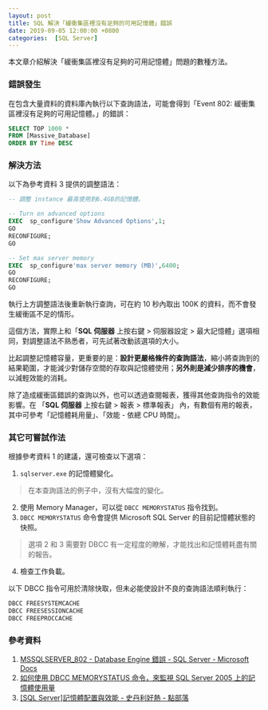 ```yaml
---
layout: post
title: SQL 解決「緩衝集區裡沒有足夠的可用記憶體」錯誤
date: 2019-09-05 12:00:00 +0800
categories:  [SQL Server]
---
```


本文章介紹解決「緩衝集區裡沒有足夠的可用記憶體」問題的數種方法。

### 錯誤發生

在包含大量資料的資料庫內執行以下查詢語法，可能會得到「Event 802: 緩衝集區裡沒有足夠的可用記憶體。」的錯誤：

``` sql
SELECT TOP 1000 *
FROM [Massive_Database]
ORDER BY Time DESC
```

### 解決方法

以下為參考資料 3 提供的調整語法：

``` sql
-- 調整 instance 最高使用到6.4GB的記憶體。

-- Turn on advanced options
EXEC  sp_configure'Show Advanced Options',1;
GO
RECONFIGURE;
GO

-- Set max server memory
EXEC  sp_configure'max server memory (MB)',6400;
GO
RECONFIGURE;
GO
```

執行上方調整語法後重新執行查詢，可在約 10 秒內取出 100K 的資料，而不會發生緩衝區不足的情形。

這個方法，實際上和「**SQL 伺服器** 上按右鍵 > 伺服器設定 > 最大記憶體」選項相同，對調整語法不熟悉者，可先試著改動該選項的大小。

比起調整記憶體容量，更重要的是：**設計更嚴格條件的查詢語法**，縮小將查詢到的結果範圍，才能減少對儲存空間的存取與記憶體使用；**另外則是減少排序的機會**，以減輕效能的消耗。

除了造成緩衝區錯誤的查詢以外，也可以透過查閱報表，獲得其他查詢指令的效能影響。在 「**SQL 伺服器** 上按右鍵 > 報表 > 標準報表」 內，有數個有用的報表，其中可參考「記憶體耗用量」、「效能 - 依總 CPU 時間」。

### 其它可嘗試作法

根據參考資料 1 的建議，還可檢查以下選項：

1. `sqlserver.exe` 的記憶體變化。
> 在本查詢語法的例子中，沒有大幅度的變化。
2. 使用 Memory Manager，可以從 `DBCC MEMORYSTATUS` 指令找到。
3. `DBCC MEMORYSTATUS` 命令會提供 Microsoft SQL Server 的目前記憶體狀態的快照。
> 選項 2 和 3 需要對 DBCC 有一定程度的瞭解，才能找出和記憶體耗盡有關的報告。
4. 檢查工作負載。

以下 DBCC 指令可用於清除快取，但未必能使設計不良的查詢語法順利執行：

``` sql
DBCC FREESYSTEMCACHE
DBCC FREESESSIONCACHE
DBCC FREEPROCCACHE
```

### 參考資料

1. [MSSQLSERVER_802 - Database Engine 錯誤 - SQL Server - Microsoft Docs](https://docs.microsoft.com/zh-tw/sql/relational-databases/errors-events/mssqlserver-802-database-engine-error?view=sql-server-2017)
2. [如何使用 DBCC MEMORYSTATUS 命令，來監視 SQL Server 2005 上的記憶體使用量](https://support.microsoft.com/zh-tw/help/907877/)
3. [[SQL Server]記憶體配置與效能 - 史丹利好熱 - 點部落](https://dotblogs.com.tw/stanley14/2017/07/22/sqlmemorysetting)